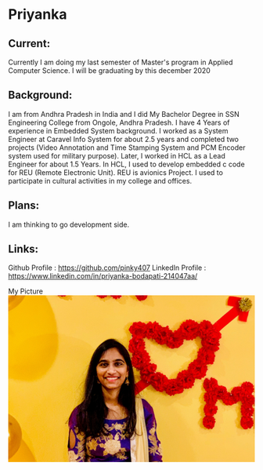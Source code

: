 # Priyanka

## Current:
Currently I am doing my last semester of Master's program in Applied Computer Science. I will be graduating by this december 2020

## Background:
I am from Andhra Pradesh in India and I did My Bachelor Degree in SSN Engineering College from Ongole,  Andhra Pradesh. I have 4 Years of experience in Embedded System background. I worked as a System Engineer at Caravel Info System for about 2.5 years and completed two projects (Video Annotation and Time Stamping System and PCM Encoder system used for military purpose). Later, I worked in HCL as a Lead Engineer for about 1.5 Years. In HCL, I used to develop embedded c code for REU (Remote Electronic Unit). REU is avionics Project. I used to participate in cultural activities in my college and offices.

## Plans: 
I am thinking to go development side.

## Links: 
Github Profile : https://github.com/pinky407 
LinkedIn Profile : https://www.linkedin.com/in/priyanka-bodapati-214047aa/ 


My Picture
![Profile-Image.jpg](https://github.com/pinky407/big-data-developer/blob/master/Profile-Image.jpg)



